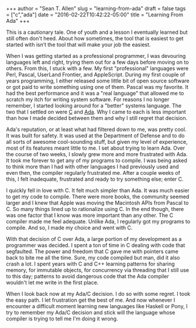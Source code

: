 +++
author = "Sean T. Allen"
slug = "learning-from-ada"
draft = false
tags = ["c","ada"]
date = "2016-02-22T10:42:22-05:00"
title = "Learning From Ada"
+++

This is a cautionary tale. One of youth and a lesson I eventually learned but still often don't heed. About how sometimes, the tool that is easiest to get started with isn’t the tool that will make your job the easiest.

When I was getting started as a professional programmer, I was devouring languages left and right, trying them out for a few days before moving on to others. From this, I stuck with a few. My first "professional" languages were Perl, Pascal, UserLand Frontier, and AppleScript. During my first couple of years programming, I either released some little bit of open source software or got paid to write something using one of them. Pascal was my favorite. It had the best performance and it was a "real language" that allowed me to scratch my itch for writing system software. For reasons I no longer remember, I started looking around for a "better" systems language. The two that I settled on were [C](https://en.wikipedia.org/wiki/C_(programming_language)) and [Ada](https://en.wikipedia.org/wiki/Ada_(programming_language)). Why I came to each is less important than how I made decided between them and why I still regret that decision.

Ada's reputation, or at least what had filtered down to me, was pretty cool. It was built for safety. It was used at the Department of Defense and to do all sorts of awesome cool-sounding stuff, but given my level of experience, most of its features meant little to me. I set about trying to learn Ada. Over the course of two weeks, I slowly grew more and more frustrated with Ada. It took me forever to get any of my programs to compile. I was being asked to think more than I had with other languages I had previously used and even then, the compiler regularly frustrated me. After a couple weeks of this, I felt inadequate, frustrated and ready to try something else; enter C.

I quickly fell in love with C. It felt much simpler than Ada. It was much easier to get my code to compile. There were more books, the community seemed larger and I knew that Apple was moving the Macintosh APIs from Pascal to C. So many things lined up to rationalize using C. In the end though, there was one factor that I know was more important than any other. The C compiler made me feel adequate. Unlike Ada, I regularly got my programs to compile. And so, I made my choice and went with C.

With that decision of C over Ada, a large portion of my development as a programmer was decided. I spent a ton of time in C dealing with code that segfaulted. The power and freedom that C gave me with pointers came back to bite me all the time. Sure, my code compiled but man, did it also crash a lot. I spent years with C and C++ learning patterns for sharing memory, for immutable objects, for concurrency via threading that I still use to this day; patterns to avoid dangerous code that the Ada compiler wouldn't let me write in the first place.

When I look back now at my Ada/C decision. I do so with some regret. I took the easy path. I let frustration get the best of me. And now whenever I encounter a difficult moment learning new languages like Haskell or Pony, I try to remember my Ada/C decision and stick will the language whose compiler is trying to tell me I'm doing it wrong. 
